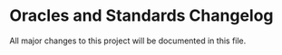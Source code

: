 # Oracles and Standards Changelog

All major changes to this project will be documented in this file.
